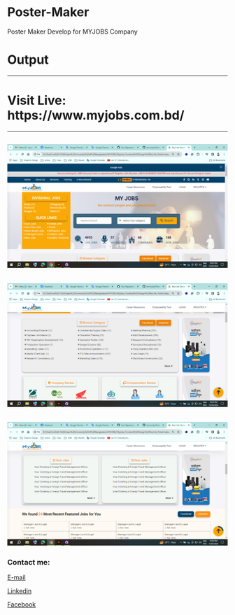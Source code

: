# Poster-Maker
 Poster Maker Develop for MYJOBS Company



# Output


---
<h1>Visit Live: https://www.myjobs.com.bd/</h1>



---



<img src="img_1.png"
     alt="Job Portal"/>
---

<img src="img_2.png"
     alt="Job Portal"/>
---


<img src="img_3.png"
     alt="Job Portal"/>
---











<!-- all link is here -->


### Contact me:

[E-mail]( tanvirpoly@gmail.com)

[Linkedin]( https://www.linkedin.com/in/tanvirx/)

[Facebook]( https://www.facebook.com/tanvirfbid)


